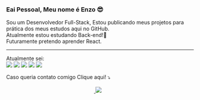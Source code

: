 ### Eai Pessoal, Meu nome é Enzo 😎

Sou um Desenvolvedor Full-Stack, Estou publicando meus projetos para prática dos meus estudos aqui no GitHub.<br>
Atualmente estou estudando Back-end!:dart:<br>
Futuramente pretendo aprender React.
<hr>


Atualmente sei: <br><img src="https://img.shields.io/badge/HTML5-E34F26?style=for-the-badge&logo=html5&logoColor=white">
<img src="https://img.shields.io/badge/CSS3-1572B6?style=for-the-badge&logo=css3&logoColor=white">
<img src="https://img.shields.io/badge/GitHub-100000?style=for-the-badge&logo=github&logoColor=white">
<img src="https://img.shields.io/badge/JavaScript-F7DF1E?style=for-the-badge&logo=javascript&logoColor=black">
<img src="https://img.shields.io/badge/Express.js-404D59?style=for-the-badge">

Caso queria contato comigo Clique aqui! :arrow_heading_down:
<br><br>
⠀⠀⠀⠀⠀⠀⠀⠀⠀⠀⠀⠀⠀⠀⠀⠀⠀⠀⠀⠀⠀⠀⠀<a href="https://www.linkedin.com/in/enzo-taniolo-0005a1241/" target="_blank">
                             <img target="_blank" src="https://img.shields.io/badge/LinkedIn-0077B5?style=for-the-badge&logo=linkedin&logoColor=white">
                         <a/>


  
